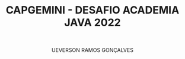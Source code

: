 <h1 align="center"> CAPGEMINI - DESAFIO ACADEMIA JAVA 2022 </h1> <br>

<p align="center">
  UEVERSON RAMOS GONÇALVES
</p>



